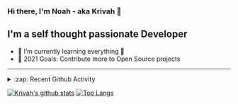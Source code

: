 ### Hi there, I'm Noah - aka Krivah 👋

## I'm a self thought passionate Developer

- 🌱 I’m currently learning everything 🤣
- 🥅 2021 Goals: Contribute more to Open Source projects

---

<details>
  <summary>:zap: Recent Github Activity</summary>
  
<!--START_SECTION:activity-->
1. 🎉 Merged PR [#66](https://github.com/krivahtoo/telechat/pull/66) in [krivahtoo/telechat](https://github.com/krivahtoo/telechat)
2. 🎉 Merged PR [#67](https://github.com/krivahtoo/telechat/pull/67) in [krivahtoo/telechat](https://github.com/krivahtoo/telechat)
3. 🗣 Commented on [#31](https://github.com/dacap/clip/issues/31) in [dacap/clip](https://github.com/dacap/clip)
4. 🎉 Merged PR [#59](https://github.com/krivahtoo/telechat/pull/59) in [krivahtoo/telechat](https://github.com/krivahtoo/telechat)
5. ❌ Closed PR [#56](https://github.com/krivahtoo/telechat/pull/56) in [krivahtoo/telechat](https://github.com/krivahtoo/telechat)
<!--END_SECTION:activity-->

</details>


  [![Krivah's github stats](https://github-readme-stats.vercel.app/api?username=krivahtoo&count_private=true&theme=tokyonight)](https://github.com/anuraghazra/github-readme-stats)
  [![Top Langs](https://github-readme-stats.vercel.app/api/top-langs/?username=krivahtoo&layout=compact&langs_count=10&theme=tokyonight)](https://github.com/anuraghazra/github-readme-stats)


